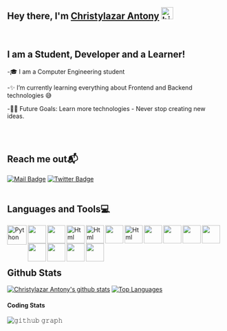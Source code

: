 ## Hey there, I'm [Christylazar Antony](https://github.com/majorlazar) <img src="https://user-images.githubusercontent.com/1303154/88677602-1635ba80-d120-11ea-84d8-d263ba5fc3c0.gif" width="28px" alt="hi">

<br>

## I am a Student, Developer and a Learner!

-🎓 I am a Computer Engineering student

-✨  I’m currently learning everything about Frontend and Backend technologies 😅


-💪🏼 Future Goals: Learn more technologies - Never stop creating new ideas.

<br>
<br>

## Reach me out📬 
[![Mail Badge](https://img.shields.io/badge/-majorchristylazar@gmail.com-c0392b?style=flat&labelColor=c0392b&logo=gmail&logoColor=white)](mailto:majorchristylazar@gmailcom) [![Twitter Badge](https://img.shields.io/badge/-@m_a_j_o_r_lazar-1ca0f1?style=flat&labelColor=1ca0f1&logo=twitter&logoColor=white&link=https://twitter.com/Ipenywis)](https://twitter.com/m_a_j_o_r_lazar)  
<br>

## Languages and Tools💻

<a href="https://www.python.org" target="_blank"><img align="left" alt="Python" height ="45px" src="https://raw.githubusercontent.com/rahul-jha98/github_readme_icons/main/language_and_tools/square/python/python.svg"></a>

<a href="https://www.java.com/en/" target="_blank"> <img align="left" height ="42px" src="https://img.icons8.com/color/48/000000/java-coffee-cup-logo--v2.png"> </a>

<a href="https://https://www.javascript.com/" target="_blank"> <img align="left" height ="42px" src="https://img.icons8.com/color/48/000000/javascript--v2.png"/></a>

<a href="https://html.com/" target="_blank"> <img align="left" alt="Html" height ="42px" src="https://raw.githubusercontent.com/rahul-jha98/github_readme_icons/main/language_and_tools/square/html/html.svg"> </a>

<a href="https://www.css3.info/" target="_blank"> <img align="left" alt="Html" height ="42px" src="https://img.icons8.com/color/48/000000/css3.png"> </a>

 <a href="https://reactjs.org/" target="_blank"> <img align="left" height ="42px" src="https://img.icons8.com/office/80/000000/react.png"></a>
 
<a href="https://nodejs.org/en/" target="_blank"> <img align="left" alt="Html" height ="42px" src="https://img.icons8.com/color/48/000000/nodejs.png"> </a>

<a href="https://flask.palletsprojects.com/en/2.0.x/" target="_blank"> <img align="left" height ="42px" src="https://res.cloudinary.com/dzzjp6xlv/image/upload/v1629639614/SeekPng.com_flask-png_8753366_hgzd4p.png"> </a>

<a href="https://code.visualstudio.com/" target="_blank"> <img align="left" height ="42px" src="https://img.icons8.com/color/96/000000/visual-studio-code-2019.png"> </a>

<a href="https://developer.android.com/studio" target="_blank"> <img align="left" height ="42px" src="https://dart.dev/assets/tools/android_studio-f176d251c56da3581486c97ffa4a82724151e70465896e577e1a52e7f65fe5ad.svg"> </a>

<a href="https://www.mysql.com/" target="_blank"> <img align="left" height ="42px" src="https://www.vectorlogo.zone/logos/mysql/mysql-ar21.svg"> </a>

<a href="https://www.postgresql.org/" target="_blank"> <img align="left" height ="42px" src="https://img.icons8.com/color/48/000000/postgreesql.png"> </a>

<a href="https://github.com/" target="_blank"> <img align="left" height ="42px" src="https://res.cloudinary.com/dzzjp6xlv/image/upload/v1629643172/github_2_njhe9n.svg"> </a>

<a href="https://dashboard.heroku.com/login" target="_blank"> <img align="left" height ="42px" src="https://www.vectorlogo.zone/logos/heroku/heroku-icon.svg"> </a>

<a href="https://firebase.google.com/" target="_blank"> <img align="left" height ="42px" src="https://img.icons8.com/color/48/000000/google-firebase-console.png"> </a>
 </a>
<br />
<br />
<br >
<br>

## Github Stats

[![Christylazar Antony's github stats](https://github-readme-stats.vercel.app/api?username=majorlazar&show_icons=true&theme=midnight-purple)](https://github.com/anuraghazra/github-readme-stats) 
[![Top Languages](https://github-readme-stats.vercel.app/api/top-langs/?username=sreeramcr00&layout=compact&theme=midnight-purple)](https://github.com/anuraghazra/github-readme-stats)


#### Coding Stats


![𝚐𝚒𝚝𝚑𝚞𝚋 𝚐𝚛𝚊𝚙𝚑](https://activity-graph.herokuapp.com/graph?username=majorlazar&theme=react-dark&hide_border=true&area=true)


<!--START_SECTION:waka-->

<!--END_SECTION:waka-->

 
</details>
